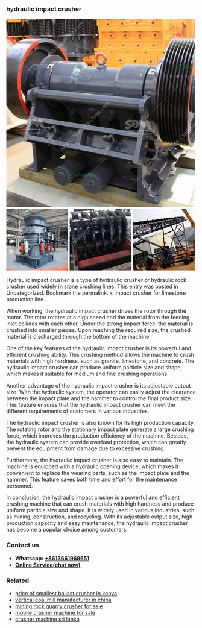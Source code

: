 <h3>hydraulic impact crusher</h3><img src='1708408202.jpg' alt=''><p>Hydraulic impact crusher is a type of hydraulic crusher or hydraulic rock crusher used widely in stone crushing lines. This entry was posted in Uncategorized. Bookmark the permalink. « Impact crusher for limestone production line.</p><p>When working, the hydraulic impact crusher drives the rotor through the motor. The rotor rotates at a high speed and the material from the feeding inlet collides with each other. Under the strong impact force, the material is crushed into smaller pieces. Upon reaching the required size, the crushed material is discharged through the bottom of the machine.</p><p>One of the key features of the hydraulic impact crusher is its powerful and efficient crushing ability. This crushing method allows the machine to crush materials with high hardness, such as granite, limestone, and concrete. The hydraulic impact crusher can produce uniform particle size and shape, which makes it suitable for medium and fine crushing operations.</p><p>Another advantage of the hydraulic impact crusher is its adjustable output size. With the hydraulic system, the operator can easily adjust the clearance between the impact plate and the hammer to control the final product size. This feature ensures that the hydraulic impact crusher can meet the different requirements of customers in various industries.</p><p>The hydraulic impact crusher is also known for its high production capacity. The rotating rotor and the stationary impact plate generate a large crushing force, which improves the production efficiency of the machine. Besides, the hydraulic system can provide overload protection, which can greatly prevent the equipment from damage due to excessive crushing.</p><p>Furthermore, the hydraulic impact crusher is also easy to maintain. The machine is equipped with a hydraulic opening device, which makes it convenient to replace the wearing parts, such as the impact plate and the hammer. This feature saves both time and effort for the maintenance personnel.</p><p>In conclusion, the hydraulic impact crusher is a powerful and efficient crushing machine that can crush materials with high hardness and produce uniform particle size and shape. It is widely used in various industries, such as mining, construction, and recycling. With its adjustable output size, high production capacity and easy maintenance, the hydraulic impact crusher has become a popular choice among customers.</p><h3>Contact us</h3><ul><li><strong>Whatsapp:&nbsp;<a href="https://wa.me/8613661969651">+8613661969651</a></strong></li><li><a href="https://swt.shibang-china.com/?git&amp;zhl&amp;hydraulic impact crusher"><strong>Online Service(chat now)</strong></a></li></ul><h3>Related</h3><ul><li><a href='price of smallest ballast crusher in kenya.md'>price of smallest ballast crusher in kenya</a></li><li><a href='vertical coal mill manufacturer in china.md'>vertical coal mill manufacturer in china</a></li><li><a href='mining rock quarry crusher for sale.md'>mining rock quarry crusher for sale</a></li><li><a href='mobile crusher machine for sale.md'>mobile crusher machine for sale</a></li><li><a href='crusher machine sri lanka.md'>crusher machine sri lanka</a></li></ul>